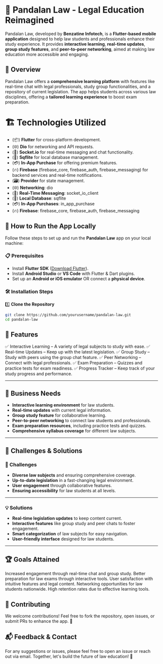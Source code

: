 # 📱 Pandalan Law - Legal Education Reimagined

Pandalan Law, developed by **Benzatine Infotech**, is a **Flutter-based mobile application** designed to help law students and professionals enhance their study experience. It provides **interactive learning**, **real-time updates**, **group study features**, and **peer-to-peer networking**, aimed at making law education more accessible and engaging.

## 📌 Overview
Pandalan Law offers a **comprehensive learning platform** with features like real-time chat with legal professionals, study group functionalities, and a repository of current legislation. The app helps students across various law disciplines, offering a **tailored learning experience** to boost exam preparation.


# 🏗️ Technologies Utilized

- (📦) **Flutter** for cross-platform development.
- (🌐) **Dio** for networking and API requests.
- (💬) **Socket.io** for real-time messaging and chat functionality.
- (📂) **Sqflite** for local database management.
- (💳) **In-App Purchase** for offering premium features.
- (🔥) **Firebase** (firebase_core, firebase_auth, firebase_messaging) for backend services and real-time notifications.
- (🗃️) **Provider** for state management.
- (🌐) **Networking**: dio
- (💬) **Real-Time Messaging**: socket_io_client
- (📂) **Local Database**: sqflite
- (💳) **In-App Purchases**: in_app_purchase
- (🔥) **Firebase**: firebase_core, firebase_auth, firebase_messaging


## 🚀 How to Run the App Locally
Follow these steps to set up and run the **Pandalan Law** app on your local machine:

### 📋 Prerequisites
- Install **Flutter SDK** ([Download Flutter](https://flutter.dev/docs/get-started/install)).
- Install **Android Studio** or **VS Code** with Flutter & Dart plugins.
- Set up an **Android or iOS emulator** OR connect a **physical device**.

### 🛠 Installation Steps
1️⃣ **Clone the Repository**
```sh
git clone https://github.com/yourusername/pandalan-law.git
cd pandalan-law
```


## 📜 Features
✅ Interactive Learning – A variety of legal subjects to study with ease.
✅ Real-time Updates – Keep up with the latest legislation.
✅ Group Study – Study with peers using the group chat feature.
✅ Peer Networking – Connect with legal professionals.
✅ Exam Preparation – Quizzes and practice tests for exam readiness.
✅ Progress Tracker – Keep track of your study progress and performance.


---

## 🎯 Business Needs
- **Interactive learning environment** for law students.
- **Real-time updates** with current legal information.
- **Group study feature** for collaborative learning.
- **Peer-to-peer networking** to connect law students and professionals.
- **Exam preparation resources**, including practice tests and quizzes.
- **Comprehensive syllabus coverage** for different law subjects.

---

## 🚀 Challenges & Solutions
### 🚧 Challenges
- **Diverse law subjects** and ensuring comprehensive coverage.
- **Up-to-date legislation** in a fast-changing legal environment.
- **User engagement** through collaborative features.
- **Ensuring accessibility** for law students at all levels.

---

### 💡 Solutions
- **Real-time legislation updates** to keep content current.
- **Interactive features** like group study and peer chats to foster engagement.
- **Smart categorization** of law subjects for easy navigation.
- **User-friendly interface** designed for law students.

---

## 🏆 Goals Attained
Increased engagement through real-time chat and group study.
Better preparation for law exams through interactive tools.
User satisfaction with intuitive features and legal content.
Networking opportunities for law students nationwide.
High retention rates due to effective learning tools.


## 🤝 Contributing
We welcome contributions! Feel free to fork the repository, open issues, or submit PRs to enhance the app. 🙌

## 📬 Feedback & Contact
For any suggestions or issues, please feel free to open an issue or reach out via email. Together, let's build the future of law education! 💙
